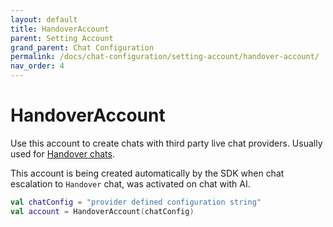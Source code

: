 ```yaml
---
layout: default
title: HandoverAccount
parent: Setting Account
grand_parent: Chat Configuration
permalink: /docs/chat-configuration/setting-account/handover-account/
nav_order: 4
---
```


# HandoverAccount

Use this account to create chats with third party live chat providers. Usually used for [Handover chats](/docs/chat-configuration/extra/handover-chat). 

This account is being created automatically by the SDK when chat escalation to `Handover` chat, was activated on chat with AI.
  
```kotlin
val chatConfig = "provider defined configuration string"
val account = HandoverAccount(chatConfig)
```    